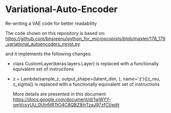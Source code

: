 # Variational-Auto-Encoder
Re-writing a VAE code for better readability

The code shown on this repository is based on: https://github.com/bnsreenu/python_for_microscopists/blob/master/178_179_variational_autoencoders_mnist.py

and it implements the following changes:
- class CustomLayer(keras.layers.Layer) is replaced with a functionally equivalent set of instructions
- z = Lambda(sample_z, output_shape=(latent_dim, ), name='z')([z_mu, z_sigma]) is replaced with a functionally equivalent set of instructions

  More details are presented in this document https://docs.google.com/document/d/1wWYY-gmVcxvUU_0Utr6tRTtO4C8QBZ8ihTzaJ97zfCI/edit
